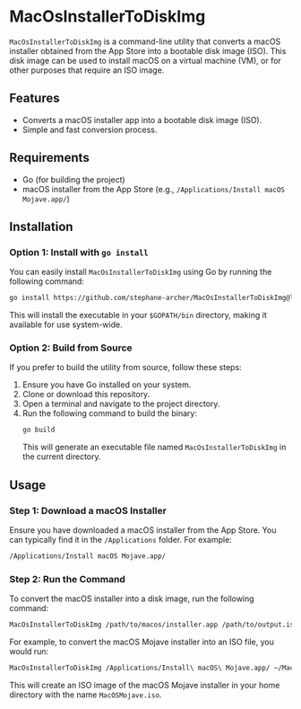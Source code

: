 # MacOsInstallerToDiskImg

`MacOsInstallerToDiskImg` is a command-line utility that converts a macOS installer obtained from the App Store into a bootable disk image (ISO).
This disk image can be used to install macOS on a virtual machine (VM), or for other purposes that require an ISO image.

## Features
- Converts a macOS installer app into a bootable disk image (ISO).
- Simple and fast conversion process.

## Requirements
- Go (for building the project)
- macOS installer from the App Store (e.g., `/Applications/Install macOS Mojave.app/`)

## Installation

### Option 1: Install with `go install`

You can easily install `MacOsInstallerToDiskImg` using Go by running the following command:
```bash
go install https://github.com/stephane-archer/MacOsInstallerToDiskImg@latest
```

This will install the executable in your `$GOPATH/bin` directory, making it available for use system-wide.

### Option 2: Build from Source

If you prefer to build the utility from source, follow these steps:
1. Ensure you have Go installed on your system.
2. Clone or download this repository.
3. Open a terminal and navigate to the project directory.
4. Run the following command to build the binary:
    ```bash
    go build
    ```
    This will generate an executable file named `MacOsInstallerToDiskImg` in the current directory.

## Usage

### Step 1: Download a macOS Installer

Ensure you have downloaded a macOS installer from the App Store.
You can typically find it in the `/Applications` folder.
For example:
```bash
/Applications/Install macOS Mojave.app/
```
### Step 2: Run the Command

To convert the macOS installer into a disk image, run the following command:
```bash
MacOsInstallerToDiskImg /path/to/macos/installer.app /path/to/output.iso
```
For example, to convert the macOS Mojave installer into an ISO file, you would run:
```bash
MacOsInstallerToDiskImg /Applications/Install\ macOS\ Mojave.app/ ~/MacOSMojave.iso
```
This will create an ISO image of the macOS Mojave installer in your home directory with the name `MacOSMojave.iso`.
